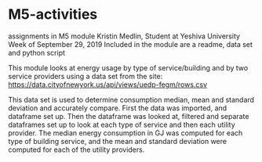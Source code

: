 # M5-activities
assignments in M5 module
Kristin Medlin, Student at Yeshiva University 
Week of September 29, 2019
Included in the module are a readme, data set and python script

This module looks at energy usage by type of service/building and by two service providers 
using a data set from the site: https://data.cityofnewyork.us/api/views/uedp-fegm/rows.csv


This data set is used to determine consumption median, mean and standard deviation and accurately compare. 
First the data was imported, and dataframe set up. Then the dataframe was looked at, filtered and separate 
dataframes set up to look at each type of service and then each utility provider. The median energy consumption
in GJ was computed for each type of building service, and the mean and standard deviation were computed for 
each of the utility providers. 
